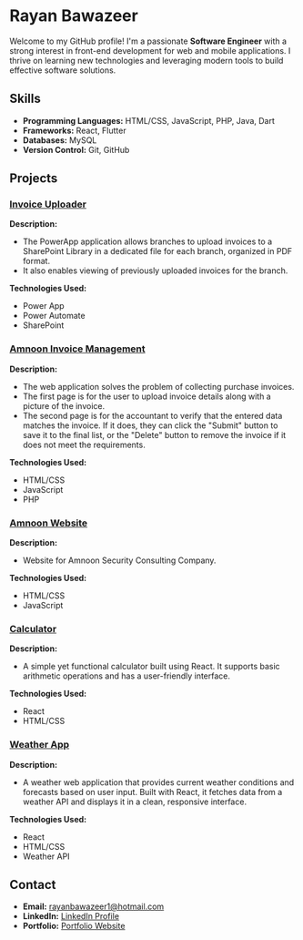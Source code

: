# Rayan Bawazeer

Welcome to my GitHub profile! I'm a passionate **Software Engineer** with a strong interest in front-end development for web and mobile applications. I thrive on learning new technologies and leveraging modern tools to build effective software solutions.

## Skills

- **Programming Languages:** HTML/CSS, JavaScript, PHP, Java, Dart
- **Frameworks:** React, Flutter
- **Databases:** MySQL
- **Version Control:** Git, GitHub

## Projects

### [Invoice Uploader](#)

**Description:**

- The PowerApp application allows branches to upload invoices to a SharePoint Library in a dedicated file for each branch, organized in PDF format.
- It also enables viewing of previously uploaded invoices for the branch.

**Technologies Used:**

- Power App
- Power Automate
- SharePoint

### [Amnoon Invoice Management](#)

**Description:**

- The web application solves the problem of collecting purchase invoices.
- The first page is for the user to upload invoice details along with a picture of the invoice.
- The second page is for the accountant to verify that the entered data matches the invoice. If it does, they can click the "Submit" button to save it to the final list, or the "Delete" button to remove the invoice if it does not meet the requirements.

**Technologies Used:**

- HTML/CSS
- JavaScript
- PHP

### [Amnoon Website](https://github.com/rayansb1/AmnoonWebsite)

**Description:**

- Website for Amnoon Security Consulting Company.

**Technologies Used:**

- HTML/CSS
- JavaScript

### [Calculator](https://github.com/rayansb1/CalculatorJS)

**Description:**

- A simple yet functional calculator built using React. It supports basic arithmetic operations and has a user-friendly interface.

**Technologies Used:**

- React
- HTML/CSS

### [Weather App](https://github.com/rayansb1/Weather)

**Description:**

- A weather web application that provides current weather conditions and forecasts based on user input. Built with React, it fetches data from a weather API and displays it in a clean, responsive interface.

**Technologies Used:**

- React
- HTML/CSS
- Weather API

## Contact

- **Email:** [rayanbawazeer1@hotmail.com](mailto:rayanbawazeer1@hotmail.com)
- **LinkedIn:** [LinkedIn Profile](https://www.linkedin.com/in/rayansb1)
- **Portfolio:** [Portfolio Website](https://rayanbawazeer.netlify.app)
